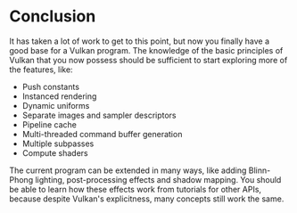# Conclusion

It has taken a lot of work to get to this point, but now you finally have a good base for a Vulkan program. The knowledge of the basic principles of Vulkan that you now possess should be sufficient to start exploring more of the features, like:

* Push constants
* Instanced rendering
* Dynamic uniforms
* Separate images and sampler descriptors
* Pipeline cache
* Multi-threaded command buffer generation
* Multiple subpasses
* Compute shaders

The current program can be extended in many ways, like adding Blinn-Phong lighting, post-processing effects and shadow mapping. You should be able to learn how these effects work from tutorials for other APIs, because despite Vulkan's explicitness, many concepts still work the same.

